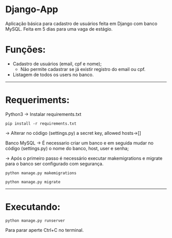 # Django-App
Aplicação básica para cadastro de usuários feita em Django com banco MySQL. Feita em 5 dias para uma vaga de estágio.

# Funções:
- Cadastro de usuários (email, cpf e nome);
  - Não permite cadastrar se já existir registro do email ou cpf.
- Listagem de todos os users no banco.


---------
# Requeriments:
Python3
-> Instalar requirements.txt
```
pip install -r requirements.txt
```
-> Alterar no código (settings.py) a secret key, allowed hosts->[]

Banco MySQL
-> É necessario criar um banco e em seguida mudar no código (settings.py) o nome do banco, host, user e senha;

-> Após o primeiro passo é necessário executar makemigrations e migrate para o banco ser configurado com segurança.
```
python manage.py makemigrations

python manage.py migrate
```


---------
# Executando:
```
python manage.py runserver
```
Para parar aperte Ctrl+C no terminal.
